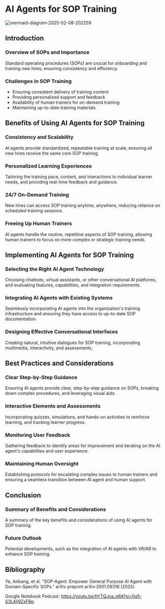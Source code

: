 # AI Agents for SOP Training

![mermaid-diagram-2025-02-08-202259](https://github.com/user-attachments/assets/dc04ef37-3632-45c0-846a-40a66958a2a4)

## Introduction

### Overview of SOPs and Importance

Standard operating procedures (SOPs) are crucial for onboarding and training new hires, ensuring consistency and efficiency.

### Challenges in SOP Training

*   Ensuring consistent delivery of training content
*   Providing personalized support and feedback
*   Availability of human trainers for on-demand training
*   Maintaining up-to-date training materials

## Benefits of Using AI Agents for SOP Training

### Consistency and Scalability

AI agents provide standardized, repeatable training at scale, ensuring all new hires receive the same core SOP training.

### Personalized Learning Experiences

Tailoring the training pace, content, and interactions to individual learner needs, and providing real-time feedback and guidance.

### 24/7 On-Demand Training

New hires can access SOP training anytime, anywhere, reducing reliance on scheduled training sessions.

### Freeing Up Human Trainers

AI agents handle the routine, repetitive aspects of SOP training, allowing human trainers to focus on more complex or strategic training needs.

## Implementing AI Agents for SOP Training

### Selecting the Right AI Agent Technology

Choosing chatbots, virtual assistants, or other conversational AI platforms, and evaluating features, capabilities, and integration requirements.

### Integrating AI Agents with Existing Systems

Seamlessly incorporating AI agents into the organization's training infrastructure and ensuring they have access to up-to-date SOP documentation.

### Designing Effective Conversational Interfaces

Creating natural, intuitive dialogues for SOP training, incorporating multimedia, interactivity, and assessments.

## Best Practices and Considerations

### Clear Step-by-Step Guidance

Ensuring AI agents provide clear, step-by-step guidance on SOPs, breaking down complex procedures, and leveraging visual aids.

### Interactive Elements and Assessments

Incorporating quizzes, simulations, and hands-on activities to reinforce learning, and tracking learner progress.

### Monitoring User Feedback

Gathering feedback to identify areas for improvement and iterating on the AI agent's capabilities and user experience.

### Maintaining Human Oversight

Establishing protocols for escalating complex issues to human trainers and ensuring a seamless transition between AI agent and human support.

## Conclusion

### Summary of Benefits and Considerations

A summary of the key benefits and considerations of using AI agents for SOP training.

### Future Outlook

Potential developments, such as the integration of AI agents with VR/AR to enhance SOP training.

## Bibliography

Ye, Anbang, et al. "SOP-Agent: Empower General Purpose AI Agent with Domain-Specific SOPs." arXiv preprint arXiv:2501.09316 (2025).

Google Notebook Podcast: https://youtu.be/hYTQJxa_g6A?si=0q5-S3LAlj9ZxFBp 
